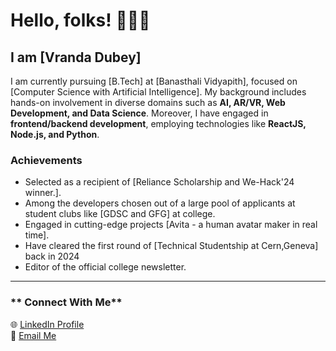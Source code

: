 # Hello, folks! 👋👋👋  
 
## I am [Vranda Dubey]  

I am currently pursuing [B.Tech] at [Banasthali Vidyapith], focused on [Computer Science with Artificial Intelligence]. My background includes hands-on involvement in diverse domains such as **AI, AR/VR, Web Development, and Data Science**. Moreover, I have engaged in **frontend/backend development**, employing technologies like **ReactJS, Node.js, and Python**.

### **Achievements**
- Selected as a recipient of [Reliance Scholarship and We-Hack'24 winner.].
- Among the developers chosen out of a large pool of applicants at student clubs like  [GDSC and GFG] at college.
- Engaged in cutting-edge projects  [Avita - a human avatar maker in real time].
- Have cleared the first round of [Technical Studentship at Cern,Geneva] back in 2024
- Editor of the official college newsletter.

---
### ** Connect With Me**
🌐 [LinkedIn Profile](https://www.linkedin.com/in/vranda-dubey/)  
📧 [Email Me](mailto:dvranda02@gmail.com)



